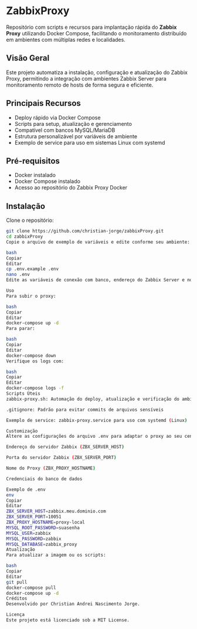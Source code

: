 # ZabbixProxy

Repositório com scripts e recursos para implantação rápida do **Zabbix Proxy** utilizando Docker Compose, facilitando o monitoramento distribuído em ambientes com múltiplas redes e localidades.

## Visão Geral

Este projeto automatiza a instalação, configuração e atualização do Zabbix Proxy, permitindo a integração com ambientes Zabbix Server para monitoramento remoto de hosts de forma segura e eficiente.

## Principais Recursos

- Deploy rápido via Docker Compose
- Scripts para setup, atualização e gerenciamento
- Compatível com bancos MySQL/MariaDB
- Estrutura personalizável por variáveis de ambiente
- Exemplo de service para uso em sistemas Linux com systemd

## Pré-requisitos

- Docker instalado
- Docker Compose instalado
- Acesso ao repositório do Zabbix Proxy Docker

## Instalação

Clone o repositório:

```bash
git clone https://github.com/christian-jorge/zabbixProxy.git
cd zabbixProxy
Copie o arquivo de exemplo de variáveis e edite conforme seu ambiente:

bash
Copiar
Editar
cp .env.example .env
nano .env
Edite as variáveis de conexão com banco, endereço do Zabbix Server e nome do proxy.

Uso
Para subir o proxy:

bash
Copiar
Editar
docker-compose up -d
Para parar:

bash
Copiar
Editar
docker-compose down
Verifique os logs com:

bash
Copiar
Editar
docker-compose logs -f
Scripts Úteis
zabbix-proxy.sh: Automação do deploy, atualização e verificação do ambiente

.gitignore: Padrão para evitar commits de arquivos sensíveis

Exemplo de service: zabbix-proxy.service para uso com systemd (Linux)

Customização
Altere as configurações do arquivo .env para adaptar o proxy ao seu cenário, incluindo:

Endereço do servidor Zabbix (ZBX_SERVER_HOST)

Porta do servidor Zabbix (ZBX_SERVER_PORT)

Nome do Proxy (ZBX_PROXY_HOSTNAME)

Credenciais do banco de dados

Exemplo de .env
env
Copiar
Editar
ZBX_SERVER_HOST=zabbix.meu.dominio.com
ZBX_SERVER_PORT=10051
ZBX_PROXY_HOSTNAME=proxy-local
MYSQL_ROOT_PASSWORD=suasenha
MYSQL_USER=zabbix
MYSQL_PASSWORD=zabbix
MYSQL_DATABASE=zabbix_proxy
Atualização
Para atualizar a imagem ou os scripts:

bash
Copiar
Editar
git pull
docker-compose pull
docker-compose up -d
Créditos
Desenvolvido por Christian Andrei Nascimento Jorge.

Licença
Este projeto está licenciado sob a MIT License.
